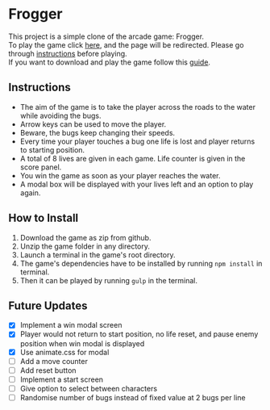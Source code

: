 # Frogger

This project is a simple clone of the arcade game: Frogger.\
To play the game click [here](https://www.suneet-m.github.io/Arcade-Game/), and the page will be redirected.
Please go through [instructions](#instructions) before playing.\
If you want to download and play the game follow this [guide](#how-to-install).

## Instructions
- The aim of the game is to take the player across the roads to the water while avoiding the bugs.
- Arrow keys can be used to move the player.
- Beware, the bugs keep changing their speeds.
- Every time your player touches a bug one life is lost and player returns to starting position.
- A total of 8 lives are given in each game. Life counter is given in the score panel.
- You win the game as soon as your player reaches the water.
- A modal box will be displayed with your lives left and an option to play again.

## How to Install
1. Download the game as zip from github.
2. Unzip the game folder in any directory.
3. Launch a terminal in the game's root directory.
4. The game's dependencies have to be installed by running `npm install` in terminal.
5. Then it can be played by running `gulp` in the terminal.

## Future Updates
- [x] Implement a win modal screen
- [x] Player would not return to start position, no life reset, and pause enemy position when win modal is displayed
- [x] Use animate.css for modal
- [ ] Add a move counter
- [ ] Add reset button
- [ ] Implement a start screen
- [ ] Give option to select between characters
- [ ] Randomise number of bugs instead of fixed value at 2 bugs per line